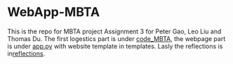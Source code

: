 # WebApp-MBTA
 This is the repo for MBTA project Assignment 3 for Peter Gao, Leo Liu and Thomas Du. The first logestics part is under [code_MBTA](code_MBTA.py), the webpage part is under [app.py](app.py) with website template in templates. Lasly the reflections is in[reflections](reflections.md). 
